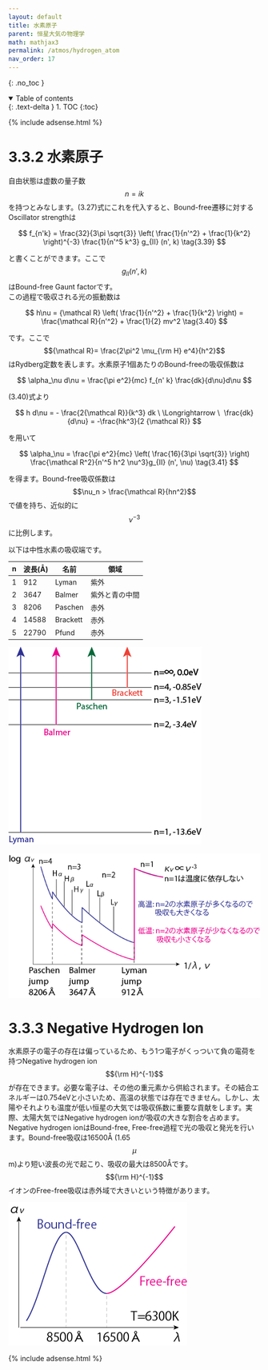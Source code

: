 ```yaml
---
layout: default
title: 水素原子
parent: 恒星大気の物理学
math: mathjax3
permalink: /atmos/hydrogen_atom
nav_order: 17
---
```


{: .no_toc }

<details open markdown="block">
  <summary>
    Table of contents
  </summary>
  {: .text-delta }
1. TOC
{:toc}
</details>

{% include adsense.html %}

# 3.3.2 水素原子

自由状態は虚数の量子数$$n=ik$$を持つとみなします。(3.27)式にこれを代入すると、Bound-free遷移に対するOscillator strengthは

$$
f_{n'k} 
= \frac{32}{3\pi \sqrt{3}} \left( \frac{1}{n'^2} + \frac{1}{k^2} \right)^{-3} \frac{1}{n'^5 k^3} g_{II} (n', k) \tag{3.39}
$$

と書くことができます。ここで$$g_{II}(n', k)$$はBound-free Gaunt factorです。  
この過程で吸収される光の振動数は

$$
h\nu 
= {\mathcal R} \left( \frac{1}{n'^2} + \frac{1}{k^2} \right) 
= \frac{\mathcal R}{n'^2} + \frac{1}{2} mv^2 \tag{3.40}
$$

です。ここで$${\mathcal R}= \frac{2\pi^2 \mu_{\rm H} e^4}{h^2}$$はRydberg定数を表します。水素原子1個あたりのBound-freeの吸収係数は

$$
\alpha_\nu d\nu 
= \frac{\pi e^2}{mc} f_{n' k} \frac{dk}{d\nu}d\nu 
$$

(3.40)式より

$$
h d\nu 
= - \frac{2{\mathcal R}}{k^3} dk \ \Longrightarrow \ 
\frac{dk}{d\nu} 
= -\frac{hk^3}{2 {\mathcal R}}
$$

を用いて

$$
\alpha_\nu 
= \frac{\pi e^2}{mc} \left( \frac{16}{3\pi \sqrt{3}} \right) \frac{\mathcal R^2}{n'^5 h^2 \nu^3}g_{II} (n', \nu) \tag{3.41}
$$

を得ます。Bound-free吸収係数は$$\nu_n > \frac{\mathcal R}{hn^2}$$で値を持ち、近似的に$$\nu^{-3}$$に比例します。

以下は中性水素の吸収端です。

|n|波長(Å)|名前|領域|
|--|--|--|--|
|1|912|Lyman|紫外|
|2|3647|Balmer|紫外と青の中間|
|3|8206|Paschen|赤外|
|4|14588|Brackett|赤外|
|5|22790|Pfund|赤外|

![水素のエネルギー準位と放出される光の名称。](/assets/images/atmos/hydrogen_level.png)

![不透明度の温度依存性の概形。](/assets/images/atmos/hydrogen_opacity.png)

# 3.3.3 Negative Hydrogen Ion

水素原子の電子の存在は偏っているため、もう1つ電子がくっついて負の電荷を持つNegative hydrogen ion $${\rm H}^{-1}$$が存在できます。必要な電子は、その他の重元素から供給されます。その結合エネルギーは0.754eVと小さいため、高温の状態では存在できません。しかし、太陽やそれよりも温度が低い恒星の大気では吸収係数に重要な貢献をします。実際、太陽大気ではNegative hydrogen ionが吸収の大きな割合を占めます。Negative hydrogen ionはBound-free, Free-free過程で光の吸収と発光を行います。Bound-free吸収は16500Å (1.65$$\mu$$m)より短い波長の光で起こり、吸収の最大は8500Åです。$${\rm H}^{-1}$$イオンのFree-free吸収は赤外域で大きいという特徴があります。

![T=6300KでのNegative hydrogen atomによるBound-free, Free-free過程による吸収係数。](/assets/images/atmos/negative_hydrogen_opacity.png)

{% include adsense.html %}
